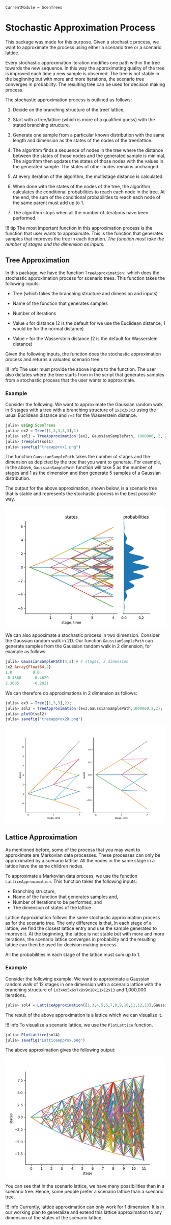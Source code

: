 
```@meta
CurrentModule = ScenTrees
```

# Stochastic Approximation Process

This package was made for this purpose. Given a stochastic process, we want to approximate the process using either a scenario tree or a scenario lattice.

Every stochastic approximation iteration modifies one path within the tree towards the new sequence. In this way the approximating quality of the tree is improved each time a new sample is observed. The tree is not stable in the beginning but with more and more iterations, the scenario tree converges in probability. The resulting tree can be used for decision making process.

The stochastic approximation process is outlined as follows:

1. Decide on the branching structure of the tree/ lattice,

2. Start with a tree/lattice (which is more of a qualified guess) with the stated branching structure,

3. Generate one sample from a particular known distribution with the same length and dimension as the states of the nodes of the tree/lattice.

4. The algorithm finds a sequence of nodes in the tree where the distance between the states of those nodes and the generated sample is minimal. The algorithm then updates the states of those nodes with the values in the generated sample. The states of other nodes remains unchanged.

5. At every iteration of the algorithm, the multistage distance is calculated.

6. When done with the states of the nodes of the tree, the algorithm calculates the conditional probabilities to reach each node in the tree. At the end, the sum of the conditional probabilities to reach each node of the same parent must add up to 1.

7. The algorithm stops when all the number of iterations have been performed.

!!! tip
    The most important function in this approximation process is the function that user wants to approximate. This is the function that generates samples that improves the tree in each iteration. _The function must take the number of stages and the dimension as inputs._

## Tree Approximation

In this package, we have the function `TreeApproximation!` which does the stochastic approximation process for scenario trees. This function takes the following inputs:

  - Tree (which takes the branching structure and dimension and inputs)

  - Name of the function that generates samples

  - Number of iterations

  - Value `d` for distance (2 is the default for we use the Euclidean distance, 1 would be for the normal distance)

  - Value `r` for the Wasserstein distance (2 is the default for Wasserstein distance)

Given the following inputs, the function does the stochastic approximation process and returns a valuated scenario tree.

!!! info
    The user must provide the above inputs to the function. The user also dictates where the tree starts from in the script that generates samples from a stochastic process that the user wants to approximate.

### Example

Consider the following. We want to approximate the Gaussian random walk in 5 stages with a tree with a branching structure of `1x3x3x3x3` using the usual Euclidean distance and `r=2` for the Wasserstein distance.

```julia
julia> using ScenTrees
julia> ex2 = Tree([1,3,3,3,3],1)
julia> sol1 = TreeApproximation!(ex2, GaussianSamplePath, 1000000, 2, 2)
julia> treeplot(sol1)
julia> savefig("treeapprox1.png")
```

The function `GaussianSamplePath` takes the number of stages and the dimension as depicted by the tree that you want to generate. For example, in the above, `GaussianSamplePath` function will take 5 as the number of stages and 1 as the dimension and then generate  5 samples of a Gaussian distribution.

The output for the above approximation, shown below, is a scenario tree that is stable and represents the stochastic process in the best possible way.

![Example of a valuated tree in 1D](../assets/treeapprox1.png)

We can also appoximate a stochastic process in two dimension. Consider the Gaussian random walk in 2D. Our function `GaussianSamplePath` can generate samples from the Gaussian random walk in 2 dimension, for example as follows:

```julia
julia> GaussianSamplePath(4,2) # 4 stages, 2 dimension
3x2 Array{Float64,2}
1.0         0.0
-0.4368     -0.4629
2.3605      -0.2821
```

We can therefore do approximations in 2 dimension as follows:

```julia
julia> ex3 = Tree([1,3,3],2);
julia> sol2 = TreeApproximation!(ex3,GaussianSamplePath,1000000,2,2);
julia> plotD(sol2)
julia> savefig("treeapprox2D.png")
```

![Example of a valuated tree in 2D](../assets/treeapprox2D.png)

## Lattice Approximation

As mentioned before, some of the process that you may want to approximate are Markovian data processes. These processes can only be approximated by a scenario lattice. All the nodes in the same stage in a lattice have the same children nodes.

To approximate a Markovian data process, we use the function `LatticeApproximation`. This function takes the following inputs:

  - Branching structure,
  - Name of the function that generates samples and,
  - Number of iterations to be performed, and
  - The dimension of states of the lattice

Lattice Approximation follows the same stochastic approximation process as for the scenario tree. The only difference is that, in each stage of a lattice, we find the closest lattice entry and use the sample generated to improve it. At the beginning, the lattice is not stable but with more and more iterations, the scenario lattice converges in probability and the resulting lattice can then be used for decision making process.

All the probabilities in each stage of the lattice must sum up to 1.

### Example

Consider the following example. We want to approximate a Gaussian random walk of 12 stages in one dimension with a scenario lattice with the branching structure of `1x3x4x5x6x7x8x9x10x11x12x13` and 1,000,000 iterations.

```julia
julia> sol4 = LatticeApproximation([1,3,4,5,6,7,8,9,10,11,12,13],GaussianSamplePath,1000000,1);
```
The result of the above approximation is a lattice which we can visualize it.

!!! info
    To visualize a scenario lattice, we use the `PlotLattice` function.

```julia
julia> PlotLattice(sol4)
julia> savefig("LatticeApprox.png")
```

The above approximation gives the following output:

![Example of an approximated lattice](../assets/LatticeApprox.png)

You can see that in the scenario lattice, we have many possibilities than in a scenario tree. Hence, some people prefer a scenario lattice than a scenario tree.

!!! info
    Currently, lattice approximation can only work for 1 dimension. It is in our working plan to generalize and extend this lattice approximation to any dimension of the states of the scenario lattice.
